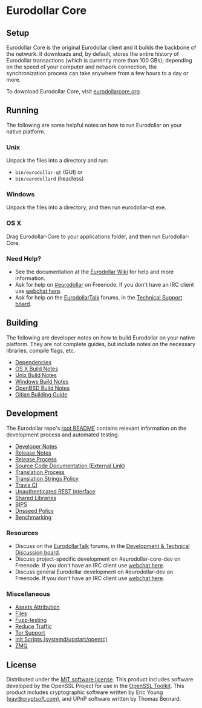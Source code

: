 Eurodollar Core
=============

Setup
---------------------
Eurodollar Core is the original Eurodollar client and it builds the backbone of the network. It downloads and, by default, stores the entire history of Eurodollar transactions (which is currently more than 100 GBs); depending on the speed of your computer and network connection, the synchronization process can take anywhere from a few hours to a day or more.

To download Eurodollar Core, visit [eurodollarcore.org](https://eurodollarcore.org/en/releases/).

Running
---------------------
The following are some helpful notes on how to run Eurodollar on your native platform.

### Unix

Unpack the files into a directory and run:

- `bin/eurodollar-qt` (GUI) or
- `bin/eurodollard` (headless)

### Windows

Unpack the files into a directory, and then run eurodollar-qt.exe.

### OS X

Drag Eurodollar-Core to your applications folder, and then run Eurodollar-Core.

### Need Help?

* See the documentation at the [Eurodollar Wiki](https://en.eurodollar.it/wiki/Main_Page)
for help and more information.
* Ask for help on [#eurodollar](http://webchat.freenode.net?channels=eurodollar) on Freenode. If you don't have an IRC client use [webchat here](http://webchat.freenode.net?channels=eurodollar).
* Ask for help on the [EurodollarTalk](https://eurodollartalk.org/) forums, in the [Technical Support board](https://eurodollartalk.org/index.php?board=4.0).

Building
---------------------
The following are developer notes on how to build Eurodollar on your native platform. They are not complete guides, but include notes on the necessary libraries, compile flags, etc.

- [Dependencies](dependencies.md)
- [OS X Build Notes](build-osx.md)
- [Unix Build Notes](build-unix.md)
- [Windows Build Notes](build-windows.md)
- [OpenBSD Build Notes](build-openbsd.md)
- [Gitian Building Guide](gitian-building.md)

Development
---------------------
The Eurodollar repo's [root README](/README.md) contains relevant information on the development process and automated testing.

- [Developer Notes](developer-notes.md)
- [Release Notes](release-notes.md)
- [Release Process](release-process.md)
- [Source Code Documentation (External Link)](https://dev.visucore.com/eurodollar/doxygen/)
- [Translation Process](translation_process.md)
- [Translation Strings Policy](translation_strings_policy.md)
- [Travis CI](travis-ci.md)
- [Unauthenticated REST Interface](REST-interface.md)
- [Shared Libraries](shared-libraries.md)
- [BIPS](bips.md)
- [Dnsseed Policy](dnsseed-policy.md)
- [Benchmarking](benchmarking.md)

### Resources
* Discuss on the [EurodollarTalk](https://eurodollartalk.org/) forums, in the [Development & Technical Discussion board](https://eurodollartalk.org/index.php?board=6.0).
* Discuss project-specific development on #eurodollar-core-dev on Freenode. If you don't have an IRC client use [webchat here](http://webchat.freenode.net/?channels=eurodollar-core-dev).
* Discuss general Eurodollar development on #eurodollar-dev on Freenode. If you don't have an IRC client use [webchat here](http://webchat.freenode.net/?channels=eurodollar-dev).

### Miscellaneous
- [Assets Attribution](assets-attribution.md)
- [Files](files.md)
- [Fuzz-testing](fuzzing.md)
- [Reduce Traffic](reduce-traffic.md)
- [Tor Support](tor.md)
- [Init Scripts (systemd/upstart/openrc)](init.md)
- [ZMQ](zmq.md)

License
---------------------
Distributed under the [MIT software license](/COPYING).
This product includes software developed by the OpenSSL Project for use in the [OpenSSL Toolkit](https://www.openssl.org/). This product includes
cryptographic software written by Eric Young ([eay@cryptsoft.com](mailto:eay@cryptsoft.com)), and UPnP software written by Thomas Bernard.
